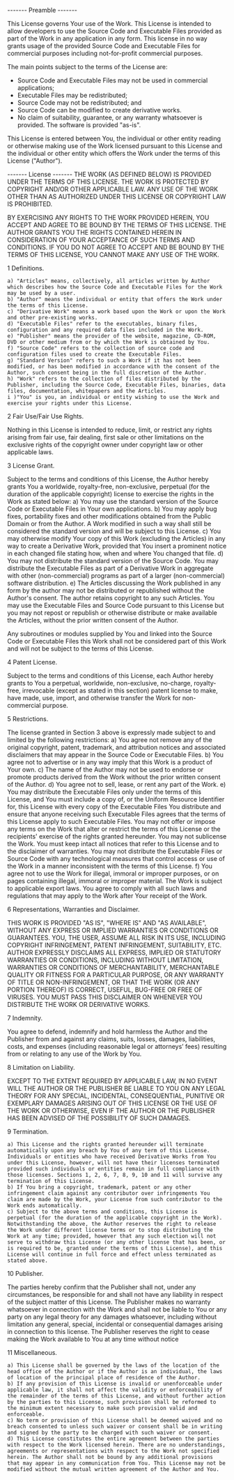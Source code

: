 ------- Preamble -------

This License governs Your use of the Work. This License is intended to allow developers to use the Source Code and Executable Files provided as part of the Work in any application in any form. This license in no way grants usage of the provided Source Code and Executable Files for commercial purposes including not-for-profit commercial purposes.

The main points subject to the terms of the License are:

- Source Code and Executable Files may not be used in commercial applications; 
- Executable Files may be redistributed;
- Source Code may not be redistributed; and 
- Source Code can be modified to create derivative works. 
- No claim of suitability, guarantee, or any warranty whatsoever is provided. The software is provided "as-is". 

This License is entered between You, the individual or other entity reading or otherwise making use of the Work licensed pursuant to this License and the individual or other entity which offers the Work under the terms of this License ("Author").

------- License -------
THE WORK (AS DEFINED BELOW) IS PROVIDED UNDER THE TERMS OF THIS LICENSE. THE WORK IS PROTECTED BY COPYRIGHT AND/OR OTHER APPLICABLE LAW. ANY USE OF THE WORK OTHER THAN AS AUTHORIZED UNDER THIS LICENSE OR COPYRIGHT LAW IS PROHIBITED.

BY EXERCISING ANY RIGHTS TO THE WORK PROVIDED HEREIN, YOU ACCEPT AND AGREE TO BE BOUND BY THE TERMS OF THIS LICENSE. THE AUTHOR GRANTS YOU THE RIGHTS CONTAINED HEREIN IN CONSIDERATION OF YOUR ACCEPTANCE OF SUCH TERMS AND CONDITIONS. IF YOU DO NOT AGREE TO ACCEPT AND BE BOUND BY THE TERMS OF THIS LICENSE, YOU CANNOT MAKE ANY USE OF THE WORK.

1	Definitions. 

	a) "Articles" means, collectively, all articles written by Author which describes how the Source Code and Executable Files for the Work may be used by a user. 
	b) "Author" means the individual or entity that offers the Work under the terms of this License. 
	c) "Derivative Work" means a work based upon the Work or upon the Work and other pre-existing works. 
	d) "Executable Files" refer to the executables, binary files, configuration and any required data files included in the Work. 
	e) "Publisher" means the provider of the website, magazine, CD-ROM, DVD or other medium from or by which the Work is obtained by You. 
	f) "Source Code" refers to the collection of source code and configuration files used to create the Executable Files. 
	g) "Standard Version" refers to such a Work if it has not been modified, or has been modified in accordance with the consent of the Author, such consent being in the full discretion of the Author. 
	h) "Work" refers to the collection of files distributed by the Publisher, including the Source Code, Executable Files, binaries, data files, documentation, whitepapers and the Articles. 
	i )"You" is you, an individual or entity wishing to use the Work and exercise your rights under this License. 

2	Fair Use/Fair Use Rights. 

Nothing in this License is intended to reduce, limit, or restrict any rights arising from fair use, fair dealing, first sale or other limitations on the exclusive rights of the copyright owner under copyright law or other applicable laws. 

3	License Grant. 

Subject to the terms and conditions of this License, the Author hereby grants You a worldwide, royalty-free, non-exclusive, perpetual (for the duration of the applicable copyright) license to exercise the rights in the Work as stated below: 
	a) You may use the standard version of the Source Code or Executable Files in Your own applications. 
	b) You may apply bug fixes, portability fixes and other modifications obtained from the Public Domain or from the Author. A Work modified in such a way shall still be considered the standard version and will be subject to this License. 
	c) You may otherwise modify Your copy of this Work (excluding the Articles) in any way to create a Derivative Work, provided that You insert a prominent notice in each changed file stating how, when and where You changed that file. 
	d) You may not distribute the standard version of the Source Code. You may distribute the Executable Files as part of a Derivative Work in aggregate with other (non-commercial) programs as part of a larger (non-commercial) software distribution. 
	e) The Articles discussing the Work published in any form by the author may not be distributed or republished without the Author's consent. The author retains copyright to any such Articles. You may use the Executable Files and Source Code pursuant to this License but you may not repost or republish or otherwise distribute or make available the Articles, without the prior written consent of the Author. 

Any subroutines or modules supplied by You and linked into the Source Code or Executable Files this Work shall not be considered part of this Work and will not be subject to the terms of this License. 

4	Patent License. 

Subject to the terms and conditions of this License, each Author hereby grants to You a perpetual, worldwide, non-exclusive, no-charge, royalty-free, irrevocable (except as stated in this section) patent license to make, have made, use, import, and otherwise transfer the Work for non-commercial purpose. 

5	Restrictions. 

The license granted in Section 3 above is expressly made subject to and limited by the following restrictions: 
	a) You agree not remove any of the original copyright, patent, trademark, and attribution notices and associated disclaimers that may appear in the Source Code or Executable Files. 
	b) You agree not to advertise or in any way imply that this Work is a product of Your own. 
	c) The name of the Author may not be used to endorse or promote products derived from the Work without the prior written consent of the Author. 
	d) You agree not to sell, lease, or rent any part of the Work. 
	e) You may distribute the Executable Files only under the terms of this License, and You must include a copy of, or the Uniform Resource Identifier for, this License with every copy of the Executable Files You distribute and ensure that anyone receiving such Executable Files agrees that the terms of this License apply to such Executable Files. You may not offer or impose any terms on the Work that alter or restrict the terms of this License or the recipients' exercise of the rights granted hereunder. You may not sublicense the Work. You must keep intact all notices that refer to this License and to the disclaimer of warranties. You may not distribute the Executable Files or Source Code with any technological measures that control access or use of the Work in a manner inconsistent with the terms of this License. 
	f) You agree not to use the Work for illegal, immoral or improper purposes, or on pages containing illegal, immoral or improper material. The Work is subject to applicable export laws. You agree to comply with all such laws and regulations that may apply to the Work after Your receipt of the Work. 

6	Representations, Warranties and Disclaimer. 

THIS WORK IS PROVIDED "AS IS", "WHERE IS" AND "AS AVAILABLE", WITHOUT ANY EXPRESS OR IMPLIED WARRANTIES OR CONDITIONS OR GUARANTEES. YOU, THE USER, ASSUME ALL RISK IN ITS USE, INCLUDING COPYRIGHT INFRINGEMENT, PATENT INFRINGEMENT, SUITABILITY, ETC. AUTHOR EXPRESSLY DISCLAIMS ALL EXPRESS, IMPLIED OR STATUTORY WARRANTIES OR CONDITIONS, INCLUDING WITHOUT LIMITATION, WARRANTIES OR CONDITIONS OF MERCHANTABILITY, MERCHANTABLE QUALITY OR FITNESS FOR A PARTICULAR PURPOSE, OR ANY WARRANTY OF TITLE OR NON-INFRINGEMENT, OR THAT THE WORK (OR ANY PORTION THEREOF) IS CORRECT, USEFUL, BUG-FREE OR FREE OF VIRUSES. YOU MUST PASS THIS DISCLAIMER ON WHENEVER YOU DISTRIBUTE THE WORK OR DERIVATIVE WORKS. 

7	Indemnity. 

You agree to defend, indemnify and hold harmless the Author and the Publisher from and against any claims, suits, losses, damages, liabilities, costs, and expenses (including reasonable legal or attorneys’ fees) resulting from or relating to any use of the Work by You. 

8	Limitation on Liability. 

EXCEPT TO THE EXTENT REQUIRED BY APPLICABLE LAW, IN NO EVENT WILL THE AUTHOR OR THE PUBLISHER BE LIABLE TO YOU ON ANY LEGAL THEORY FOR ANY SPECIAL, INCIDENTAL, CONSEQUENTIAL, PUNITIVE OR EXEMPLARY DAMAGES ARISING OUT OF THIS LICENSE OR THE USE OF THE WORK OR OTHERWISE, EVEN IF THE AUTHOR OR THE PUBLISHER HAS BEEN ADVISED OF THE POSSIBILITY OF SUCH DAMAGES. 

9	Termination. 

	a) This License and the rights granted hereunder will terminate automatically upon any breach by You of any term of this License. Individuals or entities who have received Derivative Works from You under this License, however, will not have their licenses terminated provided such individuals or entities remain in full compliance with those licenses. Sections 1, 2, 6, 7, 8, 9, 10 and 11 will survive any termination of this License. 
	b) If You bring a copyright, trademark, patent or any other infringement claim against any contributor over infringements You claim are made by the Work, your License from such contributor to the Work ends automatically. 
	c) Subject to the above terms and conditions, this License is perpetual (for the duration of the applicable copyright in the Work). Notwithstanding the above, the Author reserves the right to release the Work under different license terms or to stop distributing the Work at any time; provided, however that any such election will not serve to withdraw this License (or any other license that has been, or is required to be, granted under the terms of this License), and this License will continue in full force and effect unless terminated as stated above. 

10	Publisher. 

The parties hereby confirm that the Publisher shall not, under any circumstances, be responsible for and shall not have any liability in respect of the subject matter of this License. The Publisher makes no warranty whatsoever in connection with the Work and shall not be liable to You or any party on any legal theory for any damages whatsoever, including without limitation any general, special, incidental or consequential damages arising in connection to this license. The Publisher reserves the right to cease making the Work available to You at any time without notice 

11	Miscellaneous.

	a) This License shall be governed by the laws of the location of the head office of the Author or if the Author is an individual, the laws of location of the principal place of residence of the Author. 
	b) If any provision of this License is invalid or unenforceable under applicable law, it shall not affect the validity or enforceability of the remainder of the terms of this License, and without further action by the parties to this License, such provision shall be reformed to the minimum extent necessary to make such provision valid and enforceable. 
	c) No term or provision of this License shall be deemed waived and no breach consented to unless such waiver or consent shall be in writing and signed by the party to be charged with such waiver or consent. 
	d) This License constitutes the entire agreement between the parties with respect to the Work licensed herein. There are no understandings, agreements or representations with respect to the Work not specified herein. The Author shall not be bound by any additional provisions that may appear in any communication from You. This License may not be modified without the mutual written agreement of the Author and You. 
